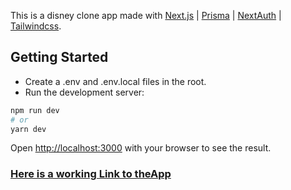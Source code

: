 This is a disney clone app made with [Next.js](https://nextjs.org/) | [Prisma](https://www.prisma.io/) | [NextAuth](https://next-auth.js.org/) | [Tailwindcss](https://tailwindcss.com/).

## Getting Started

- Create a .env and .env.local files in the root.
- Run the development server:

```bash
npm run dev
# or
yarn dev
```

Open [http://localhost:3000](http://localhost:3000) with your browser to see the result.

### [Here is a working Link to theApp](https://disney-clone-iota.vercel.app/)
